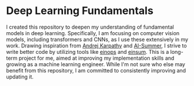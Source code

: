 # Deep Learning Fundamentals

I created this repository to deepen my understanding of fundamental models in deep learning. Specifically, I am focusing on computer vision models, including transformers and CNNs, as I use these extensively in my work. Drawing inspiration from [Andrej Karpathy](https://twitter.com/karpathy/status/1290826075916779520?lang=en) and [AI-Summer](https://theaisummer.com/einsum-attention/), I strive to write better code by utilizing tools like [einops](https://github.com/arogozhnikov/einops) and [einsum](https://pytorch.org/docs/stable/generated/torch.einsum.html). This is a long-term project for me, aimed at improving my implementation skills and growing as a machine learning engineer. While I'm not sure who else may benefit from this repository, I am committed to consistently improving and updating it.

